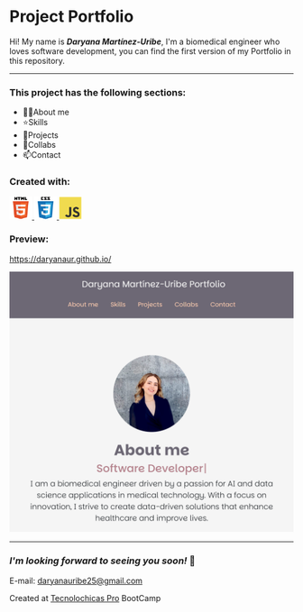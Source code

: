 # Project Portfolio
Hi! My name is ***Daryana Martínez-Uribe***, I'm a biomedical engineer who loves software development, you can find the first version of my Portfolio in this repository.
___________________________________________________________________________________________

### This project has the following sections:
- 👩‍🔬About me
- ⭐Skills
- 💼Projects
- 🤝Collabs
- 📫Contact

### Created with:
<a href="https://www.w3.org/html/" target="_blank"> <img src="https://raw.githubusercontent.com/devicons/devicon/master/icons/html5/html5-original-wordmark.svg" alt="html5" width="40" height="40"/> </a>
  <a href="https://www.w3schools.com/css/" target="_blank"> <img src="https://raw.githubusercontent.com/devicons/devicon/master/icons/css3/css3-original-wordmark.svg" alt="css3" width="40" height="40"/> </a>
    <a href="https://developer.mozilla.org/en-US/docs/Web/JavaScript" target="_blank"> <img src="https://raw.githubusercontent.com/devicons/devicon/master/icons/javascript/javascript-original.svg" alt="javascript" width="40" height="40"/> </a>
    
### Preview:
https://daryanaur.github.io/ 

![Proyecto](Assets/PortadaPortfolio.png)
_________________________________________________________________________________________
### *I'm looking forward to seeing you soon!* 💌
E-mail: [daryanauribe25@gmail.com](mailto:daryanauribe25@gmail.com)

<p>Created at <a target="blank" href="https://tecnolochicas.mx/">Tecnolochicas Pro</a> BootCamp</p>
         
